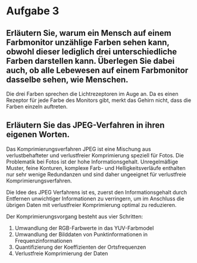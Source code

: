 # Aufgabe 3

## Erläutern Sie, warum ein Mensch auf einem Farbmonitor unzählige Farben sehen kann, obwohl dieser lediglich drei unterschiedliche Farben darstellen kann. Überlegen Sie dabei auch, ob alle Lebewesen auf einem Farbmonitor dasselbe sehen, wie Menschen.

Die drei Farben sprechen die Lichtrezeptoren im Auge an. Da es einen Rezeptor für jede Farbe des Monitors gibt, merkt das Gehirn nicht, dass die Farben einzeln auftreten.

## Erläutern Sie das JPEG-Verfahren in ihren eigenen Worten.

Das Komprimierungsverfahren JPEG ist eine Mischung aus verlustbehafteter und verlustfreier Komprimierung speziell für Fotos. Die Problematik bei Fotos ist der hohe Informationsgehalt. Unregelmäßige Muster, feine Konturen, komplexe Farb- und Helligkeitsverläufe enthalten nur sehr wenige Redundanzen und sind daher ungeeignet für verlustfreie Komprimierungsverfahren.

Die Idee des JPEG Verfahrens ist es, zuerst den Informationsgehalt durch Entfernen unwichtiger Informationen zu verringern, um im Anschluss die übrigen Daten mit verlustfreier Komprimierung optimal zu reduzieren.

Der Komprimierungsvorgang besteht aus vier Schritten:
1. Umwandlung der RGB-Farbwerte in das YUV-Farbmodel
2. Umwandlung der Bilddaten von Punktinformationen in Frequenzinformationen
3. Quantifizierung der Koeffizienten der Ortsfrequenzen
4. Verlustfreie Komprimierung der Daten
